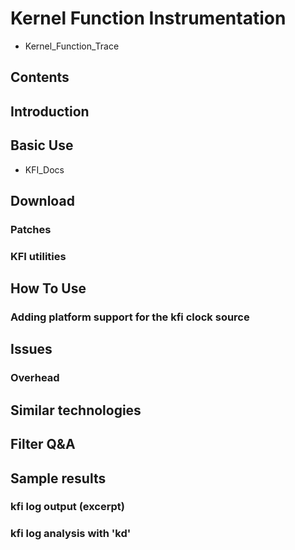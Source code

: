 # Kernel Function Instrumentation
* Kernel_Function_Trace
## Contents
## Introduction
## Basic Use
* KFI_Docs
## Download
### Patches
### KFI utilities
## How To Use
### Adding platform support for the kfi clock source
## Issues
### Overhead
## Similar technologies
## Filter Q&A
## Sample results
### kfi log output (excerpt)
### kfi log analysis with 'kd'
